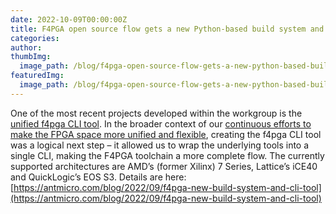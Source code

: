 ```yaml
---
date: 2022-10-09T00:00:00Z
title: F4PGA open source flow gets a new Python-based build system and CLI tool
categories:
author: 
thumbImg:
  image_path: /blog/f4pga-open-source-flow-gets-a-new-python-based-build-system-and-cli-tool/F4PGA_Python_toolchain_CLI_tool-2048x1153.png
featuredImg:
  image_path: /blog/f4pga-open-source-flow-gets-a-new-python-based-build-system-and-cli-tool/F4PGA_Python_toolchain_CLI_tool-2048x1153.png
---
```


One of the most recent projects developed within the workgroup is the [unified f4pga CLI tool](https://github.com/chipsalliance/f4pga). In the broader context of our [continuous efforts to make the FPGA space more unified and flexible](https://antmicro.com/blog/2021/09/fpga-interchange-format/), creating the f4pga CLI tool was a logical next step – it allowed us to wrap the underlying tools into a single CLI, making the F4PGA toolchain a more complete flow. The currently supported architectures are AMD’s (former Xilinx) 7 Series, Lattice’s iCE40 and QuickLogic’s EOS S3. Details are here: [https://antmicro.com/blog/2022/09/f4pga-new-build-system-and-cli-tool](https://antmicro.com/blog/2022/09/f4pga-new-build-system-and-cli-tool)
